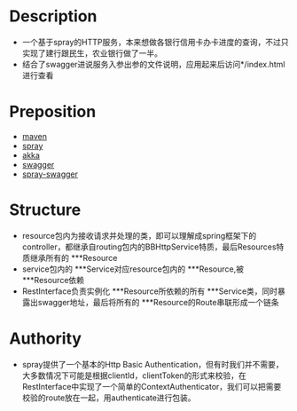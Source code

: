 # Description

* 一个基于spray的HTTP服务，本来想做各银行信用卡办卡进度的查询，不过只实现了建行跟民生，农业银行做了一半。
* 结合了swagger进说服务入参出参的文件说明，应用起来后访问*/index.html进行查看

# Preposition
* [maven](http://maven.apache.org)
* [spray](http://www.spray.io)
* [akka](http://www.akka.io)
* [swagger](http://www.swagger.io)
* [spray-swagger](https://github.com/gettyimages/spray-swagger)

# Structure
* resource包内为接收请求并处理的类，即可以理解成spring框架下的controller，都继承自routing包内的BBHttpService特质，最后Resources特质继承所有的 ***Resource
* service包内的 ***Service对应resource包内的 ***Resource,被 ***Resource依赖
* RestInterface负责实例化 ***Resource所依赖的所有 ***Service类，同时暴露出swagger地址，最后将所有的 ***Resource的Route串联形成一个链条

# Authority
* spray提供了一个基本的Http Basic Authentication，但有时我们并不需要，大多数情况下可能是根据clientId，clientToken的形式来校验，在RestInterface中实现了一个简单的ContextAuthenticator，我们可以把需要校验的route放在一起，用authenticate进行包装。


 